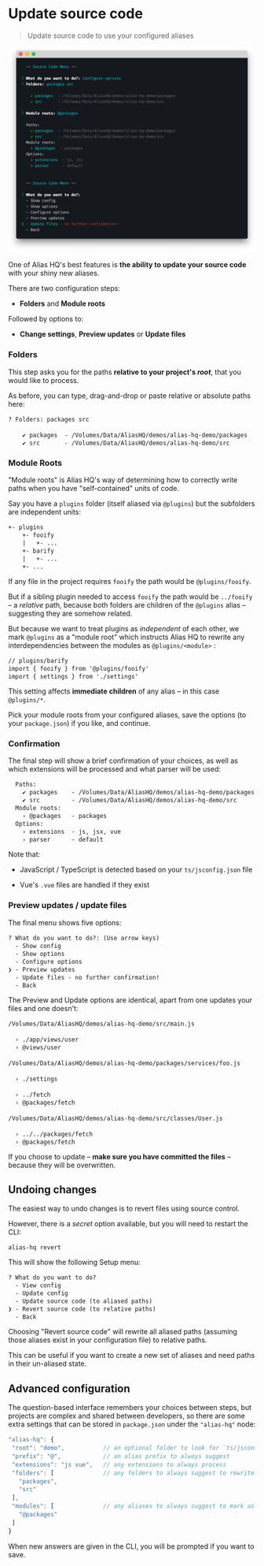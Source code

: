 # Update source code

> Update source code to use your configured aliases

![alias cli](../assets/cli-source.png)

One of Alias HQ's best features is **the ability to update your source code** with your shiny new aliases.

There are two configuration steps:

- **Folders** and **Module roots**

Followed by options to:

- **Change settings**, **Preview updates** or **Update files**

### Folders

This step asks you for the paths **relative to your project's *root***, that you would like to process.

As before, you can type, drag-and-drop or paste relative or absolute paths here:

```
? Folders: packages src

    ✔ packages  - /Volumes/Data/AliasHQ/demos/alias-hq-demo/packages
    ✔ src       - /Volumes/Data/AliasHQ/demos/alias-hq-demo/src
```

### Module Roots

"Module roots" is Alias HQ's way of determining how to correctly write paths when you have "self-contained" units of code.

Say you have a `plugins` folder (itself aliased via `@plugins`) but the subfolders are independent units:

```
+- plugins
    +- fooify
    |   +- ...
    +- barify
    |   +- ...
    +- ...
```

If any file in the project requires `fooify` the path would be `@plugins/fooify`.

But if a sibling plugin needed to access `fooify` the path would be  `../fooify` –  a *relative* path, because both folders are children of the `@plugins` alias – suggesting they are somehow related.

But because we want to treat plugins as *independent* of each other, we mark `@plugins` as a "module root" which instructs Alias HQ to rewrite any interdependencies between the modules as `@plugins/<module>` :

```
// plugins/barify
import { fooify } from '@plugins/fooify'
import { settings } from './settings'
```

This setting affects **immediate children** of any alias – in this case `@plugins/*`. 

Pick your module roots from your configured aliases, save the options (to your `package.json`) if you like, and continue.

### Confirmation

The final step will show a brief confirmation of your choices, as well as which extensions will be processed and what parser will be used:

```
  Paths:
    ✔ packages    - /Volumes/Data/AliasHQ/demos/alias-hq-demo/packages
    ✔ src         - /Volumes/Data/AliasHQ/demos/alias-hq-demo/src
  Module roots:
    › @packages   - packages
  Options:
    › extensions  - js, jsx, vue
    › parser      - default
```

Note that:

- JavaScript / TypeScript is detected based on your `ts/jsconfig.json` file

- Vue's `.vue` files are handled if they exist

### Preview updates / update files

The final menu shows five options:

```
? What do you want to do?: (Use arrow keys)
  - Show config
  - Show options
  - Configure options
❯ - Preview updates
  - Update files - no further confirmation!
  - Back
```

The Preview and Update options are identical, apart from one updates your files and one doesn't:

```
/Volumes/Data/AliasHQ/demos/alias-hq-demo/src/main.js

  › ./app/views/user
  › @views/user

/Volumes/Data/AliasHQ/demos/alias-hq-demo/packages/services/foo.js

  › ./settings

  › ../fetch
  › @packages/fetch

/Volumes/Data/AliasHQ/demos/alias-hq-demo/src/classes/User.js

  › ../../packages/fetch
  › @packages/fetch
```

If you choose to update – **make sure you have committed the files** – because they will be overwritten.

## Undoing changes

The easiest way to undo changes is to revert files using source control.

However, there is a *secret* option available, but you will need to restart the CLI:

```
alias-hq revert
```

This will show the following Setup menu:

```
? What do you want to do?
  - View config
  - Update config
  - Update source code (to aliased paths)
❯ - Revert source code (to relative paths)
  - Back
```

Choosing "Revert source code" will rewrite all aliased paths (assuming those aliases exist in your configuration file) to relative paths.

This can be useful if you want to create a new set of aliases and need paths in their un-aliased state.

## Advanced configuration

The question-based interface remembers your choices between steps, but projects are complex and shared between developers, so there are some extra settings that can be stored in `package.json` under the `"alias-hq"` node:

 ```js
"alias-hq": {
  "root": "demo",           // an optional folder to look for `ts/jsconfig.json`
  "prefix": "@",            // an alias prefix to always suggest
  "extensions": "js vue",   // any extensions to always process
  "folders": [              // any folders to always suggest to rewrite
    "packages",
    "src"
  ],
  "modules": [              // any aliases to always suggest to mark as module roots
    "@packages"
  ]
}
 ```

When new answers are given in the CLI, you will be prompted if you want to save.


